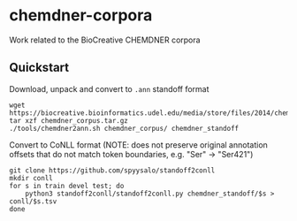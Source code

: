 # chemdner-corpora

Work related to the BioCreative CHEMDNER corpora 

## Quickstart

Download, unpack and convert to `.ann` standoff format

```
wget https://biocreative.bioinformatics.udel.edu/media/store/files/2014/chemdner_corpus.tar.gz
tar xzf chemdner_corpus.tar.gz
./tools/chemdner2ann.sh chemdner_corpus/ chemdner_standoff
```

Convert to CoNLL format (NOTE: does not preserve original annotation
offsets that do not match token boundaries, e.g. "Ser" -> "Ser421")

```
git clone https://github.com/spyysalo/standoff2conll
mkdir conll
for s in train devel test; do
    python3 standoff2conll/standoff2conll.py chemdner_standoff/$s > conll/$s.tsv
done
```
